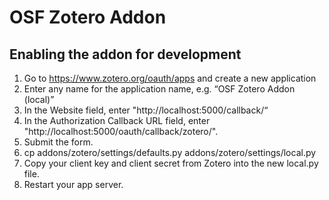 # OSF Zotero Addon

## Enabling the addon for development

1. Go to https://www.zotero.org/oauth/apps and create a new application
2. Enter any name for the application name, e.g. “OSF Zotero Addon (local)”
3. In the Website field, enter "http://localhost:5000/callback/“
4. In the Authorization Callback URL field, enter "http://localhost:5000/oauth/callback/zotero/".
5. Submit the form.
6. cp addons/zotero/settings/defaults.py addons/zotero/settings/local.py
7. Copy your client key and client secret from Zotero into the new local.py file.
8. Restart your app server.
